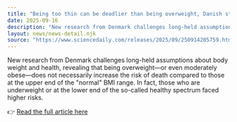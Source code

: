```yaml
---
title: "Being too thin can be deadlier than being overweight, Danish study reveals"
date: 2025-09-16
description: "New research from Denmark challenges long-held assumptions about body weight and health, revealing that being overweight—or even moderately obese—does not necessarily increase the risk of death compared to those at the upper end of the 'normal' BMI range. In fact, those who are underweight or at the lower end of the so-called healthy spectrum faced higher risks."
layout: news/news-detail.njk
source: "https://www.sciencedaily.com/releases/2025/09/250914205759.htm"
---
```


New research from Denmark challenges long-held assumptions about body weight and health, revealing that being overweight—or even moderately obese—does not necessarily increase the risk of death compared to those at the upper end of the "normal" BMI range. In fact, those who are underweight or at the lower end of the so-called healthy spectrum faced higher risks.

👉 [Read the full article here](https://www.sciencedaily.com/releases/2025/09/250914205759.htm)
